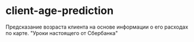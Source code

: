 # client-age-prediction
Предсказание возраста клиента на основе информации о его расходах по карте. "Уроки настоящего от Сбербанка"
